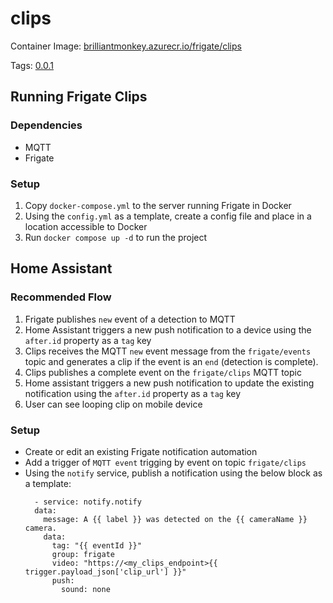 # clips

Container Image: [brilliantmonkey.azurecr.io/frigate/clips](brilliantmonkey.azurecr.io/frigate/clips)

Tags: [0.0.1](brilliantmonkey.azurecr.io/frigate/clips:0.0.1)

## Running Frigate Clips

### Dependencies

- MQTT
- Frigate

### Setup

1. Copy `docker-compose.yml` to the server running Frigate in Docker
1. Using the `config.yml` as a template, create a config file and place in a location accessible to Docker
1. Run `docker compose up -d` to run the project

## Home Assistant

### Recommended Flow

1. Frigate publishes `new` event of a detection to MQTT
1. Home Assistant triggers a new push notification to a device using the `after.id` property as a `tag` key
1. Clips receives the MQTT `new` event message from the `frigate/events` topic and generates a clip if the event is an `end` (detection is complete).
1. Clips publishes a complete event on the `frigate/clips` MQTT topic
1. Home assistant triggers a new push notification to update the existing notification using the `after.id` property as a `tag` key
1. User can see looping clip on mobile device

### Setup

- Create or edit an existing Frigate notification automation
- Add a trigger of `MQTT event` trigging by event on topic `frigate/clips`
- Using the `notify` service, publish a notification using the below block as a template:
  ```
    - service: notify.notify
    data:
      message: A {{ label }} was detected on the {{ cameraName }} camera.
      data:
        tag: "{{ eventId }}"
        group: frigate
        video: "https://<my_clips_endpoint>{{ trigger.payload_json['clip_url'] }}"
        push:
          sound: none
  ```

